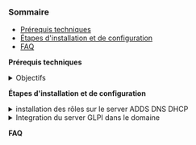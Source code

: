 ### Sommaire
- [Prérequis techniques]()
- [Étapes d'installation et de configuration]()
- [FAQ]()

**Prérequis techniques**

<details>
<summary>Objectifs</summary>
1. Objectifs

1. GPO de sécurité - Création d'au moins 5 GPO dont au moins 3 dans la liste ci-dessous :
	1. Politique de mot de passe (complexité, longueur, etc.)
	2. Verrouillage de compte (blocage de l'accès à la session après quelques erreur de mot de passe)
	3. Restriction d'installation de logiciel pour les utilisateurs non-administrateurs
	4. Gestion de Windows update (heure, délai avant installation, etc.)
	5. Blocage de l'accès à la base de registre
	6. Blocage complet ou partiel au panneau de configuration
	7. Restriction des périphériques amovible
	8. Gestion d'un compte du domaine qui est administrateur local des machines
	9. Gestion du pare-feu
	10. Écran de veille avec mot de passe en sortie
	11. Forçage du type d'utilisation sécurisée du bureau à distance
	12. Limitation des tentatives d'élévation de privilèges
	13. Définition de scripts de démarrage pour les machines et/ou les utilisateurs
	14. Politique de sécurité PowerShell
2. GPO standard - Création d'au moins 5 GPO dont 3 dans la liste ci-dessous :
	1. Fond d'écran
	2. Mappage de lecteurs
	3. Gestion de l'alimentation
	4. Déploiement (publication) de logiciels
	5. Redirection de dossiers (Documents, Bureau, etc.)
	6. Configuration des paramètres du navigateur (Firefox ou Chrome)
3. Serveur de gestion de parc - Installation de Glpi
	1. Sur un serveur Debian (CLI) VM ou CT
	2. Synchronisation AD
	3. Gestion de parc : Inclusion des objets AD (utilisateurs, groupes, ordinateurs)
	4. Gestion des incidents : Mise en place d'un système de ticketing
	5. Accès et gestion à partir d'un client
4. Automatisation par script shell - Installation de Glpi
	1. Sur un serveur Debian (CLI) déjà installé (VM ou VT)
	2. Utilisation d'un fichier de configuration (contient le nom de la base de donnée, le nom du compte, etc.)
5. Automatisation par script PowerShell - Installation d'un AD-DS
	1. Sur un Windows Server Core (CLI) déjà installé
	2. Installation du rôle AD-DS et ajout à un domaine existant
	3. Utilisation d'un fichier de configuration (contient le nom du serveur, l'adresse IP du DNS, le nom du domaine, etc.)

# 2. Documentation

Si un objectifs de GPO est choisi, la configuration de chacune des GPO doit être clairement expliquée.

</details>

**Étapes d'installation et de configuration**
<details>
 <summary>installation des rôles sur le server ADDS DNS DHCP</summary>
Installation du rôle ADDS
Installation du rôle ADDS sur Windows Server en GUI
Dans le Gestionnaire de serveur , cliquez sur Gérer > Ajouter des rôles et des fonctionnalités .

![Capture DHCP-1](https://github.com/user-attachments/assets/54d33fae-e999-4f6e-895f-d556b1f82412)

 Dans le Gestionnaire de serveur , cliquez sur Gérer > Ajouter des rôles et des fonctionnalités .
 
![Capture DHCP-2](https://github.com/user-attachments/assets/f546ae76-d672-4c73-993b-e417f7d47e27)
 
 Dans l'onglet Avant de commencer > Suivant
 
![Capture DHCP-3](https://github.com/user-attachments/assets/1d0b02f2-d793-4d1e-82ff-ab00db368122)

Dans l'onglet Type d'installation > Installation basée sur les rôles ou les fonctionnalités > Suivant
Dans l'onglet Sélection du serveur > Suivant .

![Capture DHCP-4](https://github.com/user-attachments/assets/11f20317-cd08-4b39-97be-03ae18d05d3f)

Dans l'onglet Rôles du serveur , cochez Services de domaine Active Directory , puis Suivant .

![Capture DHCP-5](https://github.com/user-attachments/assets/4232a435-a594-4d72-8a91-2f56b795114a)

Cliquez sur Ajouter des fonctionnalités .

![Capture DHCP-6](https://github.com/user-attachments/assets/b32801e0-f6e8-4563-a56f-fd5fc4dc7076)

Cliquez sur Suivant .

![Capture DHCP-7](https://github.com/user-attachments/assets/2408fc2e-47c0-4429-bdd8-5fd757211e1f)

 Dans l'onglet AD DS > Suivant

![Capture DHCP-8](https://github.com/user-attachments/assets/2736fc0c-477d-4777-b9f3-a86534a3d661)

Dans l'onglet Confirmation > Installer .

![Capture DHCP-9](https://github.com/user-attachments/assets/943e10ee-574b-4f59-b675-2ceab602e8db)

A la fin de l'installation, cliquez sur Fermer .

![Capture DHCP-10](https://github.com/user-attachments/assets/01969b33-6b7c-48df-9bc5-b4855e029204)

Ajout de Forêt

![Capture DHCP-11](https://github.com/user-attachments/assets/f69653f2-b3cd-41a0-93b5-e853caa8a662)

Configuration du domaine avec mot de passe

![Capture DHCP-12](https://github.com/user-attachments/assets/0f88116a-41e6-4133-a83d-fc5a1e45e38d)
</details>

<details>
	<summary>Integration du server GLPI dans le domaine</summary>
	ggiyg   
	coucou
</details>


**FAQ** 





